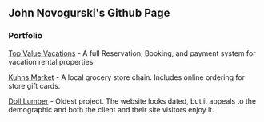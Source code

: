 ## John Novogurski's Github Page



### Portfolio

[Top Value Vacations](https://www.topvaluevacations.com) - A full Reservation, Booking, and payment system for vacation rental properties

[Kuhns Market](https://www.kuhnsmarket.com) - A local grocery store chain.  Includes online ordering for store gift cards.

[Doll Lumber](https://www.dolllumber.com) - Oldest project.  The website looks dated, but it appeals to the demographic and both the client and their site visitors enjoy it.

